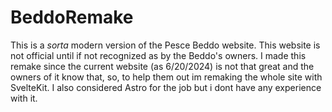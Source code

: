 # BeddoRemake
This is a *sorta* modern version of the Pesce Beddo website. This website is not official until if not recognized as by the Beddo's owners.
I made this remake since the current website (as 6/20/2024) is not that great and the owners of it know that, so, to help them out im remaking the whole site with SvelteKit. I also considered Astro for the job but i dont have any experience with it.
